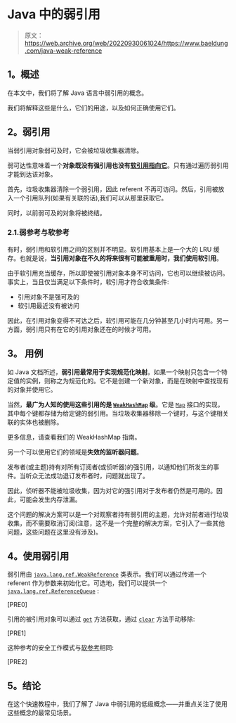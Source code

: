 # Java 中的弱引用

> 原文：<https://web.archive.org/web/20220930061024/https://www.baeldung.com/java-weak-reference>

## **1。概述**

在本文中，我们将了解 Java 语言中弱引用的概念。

我们将解释这些是什么，它们的用途，以及如何正确使用它们。

## **2。弱引用**

当弱引用对象弱可及时，它会被垃圾收集器清除。

弱可达性意味着一个**对象既没有强引用也没有[软引用指向它](/web/20220820044725/https://www.baeldung.com/java-soft-references)**。只有通过遍历弱引用才能到达该对象。

首先，垃圾收集器清除一个弱引用，因此 referent 不再可访问。然后，引用被放入一个引用队列(如果有关联的话),我们可以从那里获取它。

同时，以前弱可及的对象将被终结。

### 2.1.弱参考与软参考

有时，弱引用和软引用之间的区别并不明显。软引用基本上是一个大的 LRU 缓存。也就是说，**当引用对象在不久的将来很有可能被重用时，我们使用软引用**。

由于软引用充当缓存，所以即使被引用对象本身不可访问，它也可以继续被访问。事实上，当且仅当满足以下条件时，软引用才符合收集条件:

*   引用对象不是强可及的
*   软引用最近没有被访问

因此，在引用对象变得不可达之后，软引用可能在几分钟甚至几小时内可用。另一方面，弱引用只有在它的引用对象还在的时候才可用。

## **3。** **用例**

如 Java 文档所述，**弱引用最常用于实现规范化映射**。如果一个映射只包含一个特定值的实例，则称之为规范化的。它不是创建一个新对象，而是在映射中查找现有的对象并使用它。

当然，**最广为人知的使用这些引用的是 [`WeakHashMap`](https://web.archive.org/web/20220820044725/https://docs.oracle.com/en/java/javase/11/docs/api/java.base/java/util/WeakHashMap.html) 级**。它是 [`Map`](https://web.archive.org/web/20220820044725/https://docs.oracle.com/en/java/javase/12/docs/api/java.base/java/util/Map.html) 接口的实现，其中每个键都存储为给定键的弱引用。当垃圾收集器移除一个键时，与这个键相关联的实体也被删除。

更多信息，请查看我们的 WeakHashMap 指南。

另一个可以使用它们的领域是**失效的监听器问题**。

发布者(或主题)持有对所有订阅者(或侦听器)的强引用，以通知他们所发生的事件。当听众无法成功退订发布者时，问题就出现了。

因此，侦听器不能被垃圾收集，因为对它的强引用对于发布者仍然是可用的。因此，可能会发生内存泄漏。

这个问题的解决方案可以是一个对观察者持有弱引用的主题，允许对前者进行垃圾收集，而不需要取消订阅(注意，这不是一个完整的解决方案，它引入了一些其他问题，这些问题在这里没有涉及)。

## **4。使用弱引用**

弱引用由 [`java.lang.ref.WeakReference`](https://web.archive.org/web/20220820044725/https://docs.oracle.com/en/java/javase/11/docs/api/java.base/java/lang/ref/WeakReference.html) 类表示。我们可以通过传递一个 referent 作为参数来初始化它。可选地，我们可以提供一个 [`java.lang.ref.ReferenceQueue`](https://web.archive.org/web/20220820044725/https://docs.oracle.com/en/java/javase/11/docs/api/java.base/java/lang/ref/ReferenceQueue.html) :

[PRE0]

引用的被引用对象可以通过 [`get`](https://web.archive.org/web/20220820044725/https://docs.oracle.com/en/java/javase/11/docs/api/java.base/java/lang/ref/Reference.html#get()) 方法获取，通过 [`clear`](https://web.archive.org/web/20220820044725/https://docs.oracle.com/en/java/javase/11/docs/api/java.base/java/lang/ref/Reference.html#clear()) 方法手动移除:

[PRE1]

这种参考的安全工作模式与[软参考](/web/20220820044725/https://www.baeldung.com/java-soft-references)相同:

[PRE2]

## **5。结论**

在这个快速教程中，我们了解了 Java 中弱引用的低级概念——并重点关注了使用这些概念的最常见场景。